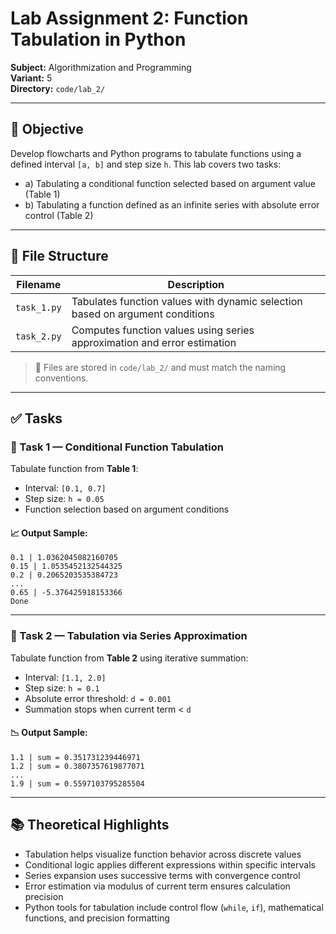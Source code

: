 # Lab Assignment 2: Function Tabulation in Python  
**Subject:** Algorithmization and Programming  
**Variant:** 5  
**Directory:** `code/lab_2/`

---

## 🎯 Objective  
Develop flowcharts and Python programs to tabulate functions using a defined interval `[a, b]` and step size `h`. This lab covers two tasks:  
- a) Tabulating a conditional function selected based on argument value (Table 1)  
- b) Tabulating a function defined as an infinite series with absolute error control (Table 2)

---

## 📂 File Structure  

| Filename                   | Description                                                                 |
|----------------------------|-----------------------------------------------------------------------------|
| `task_1.py`| Tabulates function values with dynamic selection based on argument conditions |
| `task_2.py`     | Computes function values using series approximation and error estimation     |

> 📁 Files are stored in `code/lab_2/` and must match the naming conventions.

---

## ✅ Tasks  

### 🔸 Task 1 — Conditional Function Tabulation  
Tabulate function from **Table 1**:  
- Interval: `[0.1, 0.7]`  
- Step size: `h = 0.05`  
- Function selection based on argument conditions

#### 📈 Output Sample:  
```
0.1 | 1.0362045082160705  
0.15 | 1.0535452132544325  
0.2 | 0.2065203535384723  
...  
0.65 | -5.376425918153366  
Done
```

---

### 🔸 Task 2 — Tabulation via Series Approximation  
Tabulate function from **Table 2** using iterative summation:  
- Interval: `[1.1, 2.0]`  
- Step size: `h = 0.1`  
- Absolute error threshold: `d = 0.001`  
- Summation stops when current term < `d`

#### 📉 Output Sample:  
```
1.1 | sum = 0.351731239446971  
1.2 | sum = 0.3807357619877071  
...  
1.9 | sum = 0.5597103795285504
```

---

## 📚 Theoretical Highlights  

- Tabulation helps visualize function behavior across discrete values  
- Conditional logic applies different expressions within specific intervals  
- Series expansion uses successive terms with convergence control  
- Error estimation via modulus of current term ensures calculation precision  
- Python tools for tabulation include control flow (`while`, `if`), mathematical functions, and precision formatting
